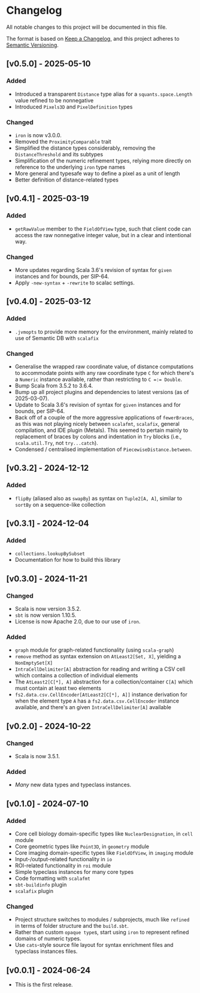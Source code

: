 # Changelog
All notable changes to this project will be documented in this file.

The format is based on [Keep a Changelog](https://keepachangelog.com/en/1.1.0/),
and this project adheres to [Semantic Versioning](https://semver.org/spec/v2.0.0.html).

## [v0.5.0] - 2025-05-10

### Added
* Introduced a transparent `Distance` type alias for a `squants.space.Length` value refined to be nonnegative
* Introduced `Pixels3D` and `PixelDefinition` types

### Changed
* `iron` is now v3.0.0.
* Removed the `ProximityComparable` trait
* Simplified the distance types considerably, removing the `DistanceThreshold` and its subtypes
* Simplification of the numeric refinement types, relying more directly on reference to the underlying `iron` type names
* More general and typesafe way to define a pixel as a unit of length
* Better definition of distance-related types

## [v0.4.1] - 2025-03-19

### Added
* `getRawValue` member to the `FieldOfView` type, such that client code can access the raw nonnegative integer value, but in a clear and intentional way.

### Changed
* More updates regarding Scala 3.6's revision of syntax for `given` instances and for bounds, per SIP-64.
* Apply `-new-syntax` + `-rewrite` to scalac settings.

## [v0.4.0] - 2025-03-12

### Added
* `.jvmopts` to provide more memory for the environment, mainly related to use of Semantic DB with `scalafix`

### Changed
* Generalise the wrapped raw coordinate value, of distance computations to accommodate points with any raw coordinate type `C` for which there's a `Numeric` instance available, rather than restricting to `C =:= Double`.
* Bump Scala from 3.5.2 to 3.6.4.
* Bump up all project plugins and dependencies to latest versions (as of 2025-03-07).
* Update to Scala 3.6's revision of syntax for `given` instances and for bounds, per SIP-64.
* Back off of a couple of the more aggressive applications of `fewerBraces`, as this was not playing nicely between `scalafmt`, `scalafix`, general compilation, and IDE plugin (Metals). 
This seemed to pertain mainly to replacement of braces by colons and indentation in `Try` blocks (i.e., `scala.util.Try`, not `try...catch`).
* Condensed / centralised implementation of `PiecewiseDistance.between`.

## [v0.3.2] - 2024-12-12

### Added
* `flipBy` (aliased also as `swapBy`) as syntax on `Tuple2[A, A]`, similar to `sortBy` on a sequence-like collection

## [v0.3.1] - 2024-12-04

### Added
* `collections.lookupBySubset`
* Documentation for how to build this library

## [v0.3.0] - 2024-11-21

### Changed
* Scala is now version 3.5.2.
* `sbt` is now version 1.10.5.
* License is now Apache 2.0, due to our use of `iron`.

### Added
* `graph` module for graph-related functionality (using `scala-graph`)
* `remove` method as syntax extension on `AtLeast2[Set, X]`, yielding a `NonEmptySet[X]`
* `IntraCellDelimiter[A]` abstraction for reading and writing a CSV cell which contains a collection of individual elements
* The `AtLeast2[C[*], A]` abstraction for a collection/container `C[A]` which must contain at least two elements
* `fs2.data.csv.CellEncoder[AtLeast2[C[*], A]]` instance derivation for when the element type `A` has a `fs2.data.csv.CellEncoder` instance available, and there's an given `IntraCellDelimiter[A]` available

## [v0.2.0] - 2024-10-22

### Changed
* Scala is now 3.5.1.

### Added
* _Many_ new data types and typeclass instances.

## [v0.1.0] - 2024-07-10

### Added
* Core cell biology domain-specific types like `NuclearDesignation`, in `cell` module
* Core geometric types like `Point3D`, in `geometry` module
* Core imaging domain-specific types like `FieldOfView`, in `imaging` module
* Input-/output-related functionality in `io`
* ROI-related functionality in `roi` module
* Simple typeclass instances for many core types
* Code formatting with `scalafmt`
* `sbt-buildinfo` plugin
* `scalafix` plugin

### Changed
* Project structure switches to modules / subprojects, much like `refined` in terms of folder structure and the `build.sbt`.
* Rather than custom `opaque type`s, start using `iron` to represent refined domains of numeric types.
* Use `cats`-style source file layout for syntax enrichment files and typeclass instances files.

## [v0.0.1] - 2024-06-24
* This is the first release.

